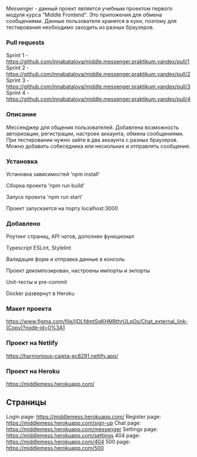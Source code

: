 
Messenger - данный проект является учебным проектом первого модуля курса "Middle Frontend". Это приложения для обмена сообщениями. Данные пользователя хранятся в куки, поэтому для тестирования необходимо заходить из разных браузеров.


### Pull requests

Sprint 1 - https://github.com/innabatalova/middle.messenger.praktikum.yandex/pull/1
Sprint 2 - https://github.com/innabatalova/middle.messenger.praktikum.yandex/pull/2
Sprint 3 - https://github.com/innabatalova/middle.messenger.praktikum.yandex/pull/3
Sprint 4 - https://github.com/innabatalova/middle.messenger.praktikum.yandex/pull/4

### Описание

Мессенджер для общения пользователей. Добавлена возможность авторизации, регистрации, настроек аккаунта, обмена сообщениями.
При тестировании нужно зайти в два аккаунта с разных браузеров. Можно добавить собеседника или нескольких и отправлять сообщения.

### Установка

Установка зависимостей    'npm install'

Сборка проекта            'npm run build'

Запуск проекта            'npm run start'


Проект запускается на порту localhost:3000

### Добавлено

Роутинг страниц, API чатов, дополнен функционал

Typescript ESLint, Stylelint

Валидация форм и отправка данные в консоль

Проект декомпозирован, настроены импорты и экпорты

Unit-тесты и pre-commit

Docker развернут в Heroku

### Mакет проекта

https://www.figma.com/file/IjDLfdmtSqKHM8thrULqOx/Chat_external_link-(Copy)?node-id=0%3A1

### Проект на Netlify

https://harmonious-cajeta-ec8291.netlify.app/

### Проект на Heroku

https://middlemess.herokuapp.com/

## Страницы
Login page: https://middlemess.herokuapp.com/
Register page: https://middlemess.herokuapp.com/sign-up
Chat page: https://middlemess.herokuapp.com/messenger
Settings page: https://middlemess.herokuapp.com/settings
404 page: https://middlemess.herokuapp.com/404
500 page: https://middlemess.herokuapp.com/500 
